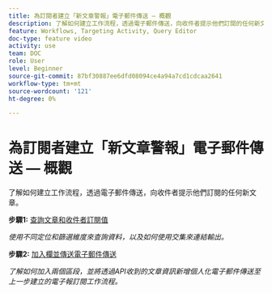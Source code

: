 ```yaml
---
title: 為訂閱者建立「新文章警報」電子郵件傳送 — 概觀
description: 了解如何建立工作流程，透過電子郵件傳送，向收件者提示他們訂閱的任何新文章。
feature: Workflows, Targeting Activity, Query Editor
doc-type: feature video
activity: use
team: DOC
role: User
level: Beginner
source-git-commit: 87bf30887ee6dfd08094ce4a94a7cd1cdcaa2641
workflow-type: tm+mt
source-wordcount: '121'
ht-degree: 0%

---
```


# 為訂閱者建立「新文章警報」電子郵件傳送 — 概觀

了解如何建立工作流程，透過電子郵件傳送，向收件者提示他們訂閱的任何新文章。

**步驟1:** [查詢文章和收件者訂閱值](/help/tutorial-using-soap-apis/query-articles-and-recipient-subscription-values.md)

*使用不同定位和篩選維度來查詢資料，以及如何使用交集來連結輸出。*

**步驟2:** [加入欄並傳送電子郵件傳送](/help/tutorial-using-soap-apis/join-columns-and-send-automated-email-delivery.md)

*了解如何加入兩個區段，並將透過API收到的文章資訊新增個人化電子郵件傳送至上一步建立的電子報訂閱工作流程。*
